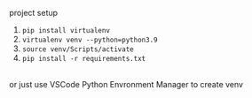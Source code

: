 project setup 
1. ```pip install virtualenv```
2. ```virtualenv venv --python=python3.9```
3. ```source venv/Scripts/activate ```
4. ```pip install -r requirements.txt```
<br>
or just use VSCode Python Envronment Manager to create venv

